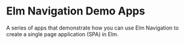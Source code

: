 # Elm Navigation Demo Apps

A series of apps that demonstrate how you can use Elm Navigation to create a single page application (SPA) in Elm.
